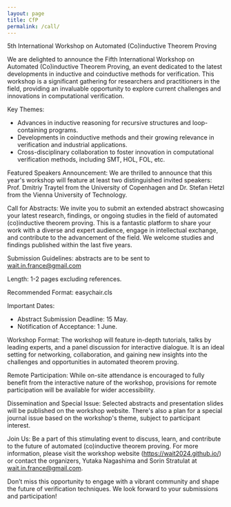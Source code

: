 ```yaml
---
layout: page
title: CfP
permalink: /call/
---
```


5th International Workshop on Automated (Co)inductive Theorem Proving

We are delighted to announce the Fifth International Workshop on Automated (Co)inductive Theorem Proving, an event dedicated to the latest developments in inductive and coinductive methods for verification. This workshop is a significant gathering for researchers and practitioners in the field, providing an invaluable opportunity to explore current challenges and innovations in computational verification.

Key Themes:

- Advances in inductive reasoning for recursive structures and loop-containing programs.
- Developments in coinductive methods and their growing relevance in verification and industrial applications.
- Cross-disciplinary collaboration to foster innovation in computational verification methods, including SMT, HOL, FOL, etc.

Featured Speakers Announcement: We are thrilled to announce that this year's workshop will feature at least two distinguished invited speakers: Prof. Dmitriy Traytel from the University of Copenhagen and Dr. Stefan Hetzl from the Vienna University of Technology. 

Call for Abstracts: We invite you to submit an extended abstract showcasing your latest research, findings, or ongoing studies in the field of automated (co)inductive theorem proving. This is a fantastic platform to share your work with a diverse and expert audience, engage in intellectual exchange, and contribute to the advancement of the field. We welcome studies and findings published within the last five years.

Submission Guidelines: abstracts are to be sent to wait.in.france@gmail.com

Length: 1-2 pages excluding references.

Recommended Format: easychair.cls

Important Dates: 
- Abstract Submission Deadline: 15 May.
- Notification of Acceptance: 1 June.

Workshop Format: The workshop will feature in-depth tutorials, talks by leading experts, and a panel discussion for interactive dialogue. It is an ideal setting for networking, collaboration, and gaining new insights into the challenges and opportunities in automated theorem
proving.

Remote Participation: While on-site attendance is encouraged to fully benefit from the interactive nature of the workshop, provisions for remote participation will be available for wider accessibility.

Dissemination and Special Issue: Selected abstracts and presentation slides will be published on the workshop website. There's also a plan for a special journal issue based on the workshop's theme, subject to participant interest.

Join Us: Be a part of this stimulating event to discuss, learn, and contribute to the future of automated (co)inductive theorem proving. For more information, please visit the workshop website (https://wait2024.github.io/) or contact the organizers, Yutaka Nagashima and Sorin Stratulat at wait.in.france@gmail.com.

Don’t miss this opportunity to engage with a vibrant community and shape the future of verification techniques. We look forward to your submissions and participation!
